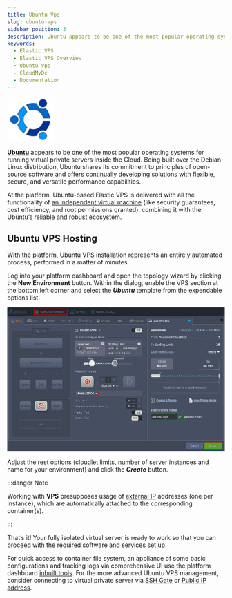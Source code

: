 ```yaml
---
title: Ubuntu Vps
slug: ubuntu-vps
sidebar_position: 3
description: Ubuntu appears to be one of the most popular operating systems for running virtual private servers inside the Cloud.
keywords:
  - Elastic VPS
  - Elastic VPS Overview
  - Ubuntu Vps
  - CloudMyDc
  - Documentation
---
```


<!-- ## Elastic Ubuntu VPS -->

<div style={{
    display: 'grid',
    gridTemplateColumns: '0.15fr 1fr'
}}>
<div>

![Locale Dropdown](./img/UbuntuVPS/01-ubuntu-vps-logo.png)

</div>

<div>

**[Ubuntu](https://ubuntu.com/)** appears to be one of the most popular operating systems for running virtual private servers inside the Cloud. Being built over the Debian Linux distribution, Ubuntu shares its commitment to principles of open-source software and offers continually developing solutions with flexible, secure, and versatile performance capabilities.

</div>

</div>

At the platform, Ubuntu-based Elastic VPS is delivered with all the functionality of [an independent virtual machine](/elastic-vps/elastic-vps-overview/general-information) (like security guarantees, cost efficiency, and root permissions granted), combining it with the Ubuntu’s reliable and robust ecosystem.

## Ubuntu VPS Hosting

With the platform, Ubuntu VPS installation represents an entirely automated process, performed in a matter of minutes.

Log into your platform dashboard and open the topology wizard by clicking the **New Environment** button. Within the dialog, enable the VPS section at the bottom left corner and select the **_Ubuntu_** template from the expendable options list.

<div style={{
    display:'flex',
    justifyContent: 'center',
    margin: '0 0 1rem 0'
}}>

![Locale Dropdown](./img/UbuntuVPS/02-create-ubuntu-vps.png)

</div>

Adjust the rest options (cloudlet limits, [number](/application-setting/scaling-and-clustering/horizontal-scaling) of server instances and name for your environment) and click the **_Create_** button.

:::danger Note

Working with **VPS** presupposes usage of [external IP](/application-setting/external-access-to-applications/public-ip) addresses (one per instance), which are automatically attached to the corresponding container(s).

:::

That’s it! Your fully isolated virtual server is ready to work so that you can proceed with the required software and services set up.

For quick access to container file system, an appliance of some basic configurations and tracking logs via comprehensive UI use the platform dashboard [inbuilt tools](/elastic-vps/elastic-vps-management/vps-configuration#elastic-vps-inbuilt-tools). For the more advanced Ubuntu VPS management, consider connecting to virtual private server via [SSH Gate](/elastic-vps/elastic-vps-management/linux-vps-access-via-ssh-gate) or [Public IP address](/elastic-vps/elastic-vps-management/linux-vps-access-via-public-ip).
